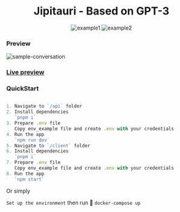 <h1 align="center">
  <strong>Jipitauri - Based on GPT-3</strong>
</h1>

<div align="center">
  
  ![example1](https://img.shields.io/github/stars/Supernova-PulsarAIGeorgia/Jipitauri-chat-bot?style=social)
  ![example2](https://img.shields.io/github/forks/Supernova-PulsarAIGeorgia/Jipitauri-chat-bot?style=social)
</div>

### Preview

![sample-conversation](https://github.com/Supernova-PulsarAIGeorgia/Jipitauri-chat-bot/edit/main/preview.png)

### [Live preview](https://chat.pulsarai.ge)

### QuickStart

```typescript

1. Navigate to `/api` folder
2. Install dependencies
   `pnpm i`
3. Prepare .env file
   Copy env_example file and create .env with your credentials
4. Run the app
   `npm run dev`
5. Navigate to `/client` folder
6. Install dependencies
   `pnpm i`
7. Prepare .env file
   Copy env_example file and create .env with your credentials
8. Run the app
   `npm start`

```

Or simply

`Set up the environment` then
run :whale: `docker-compose up`

